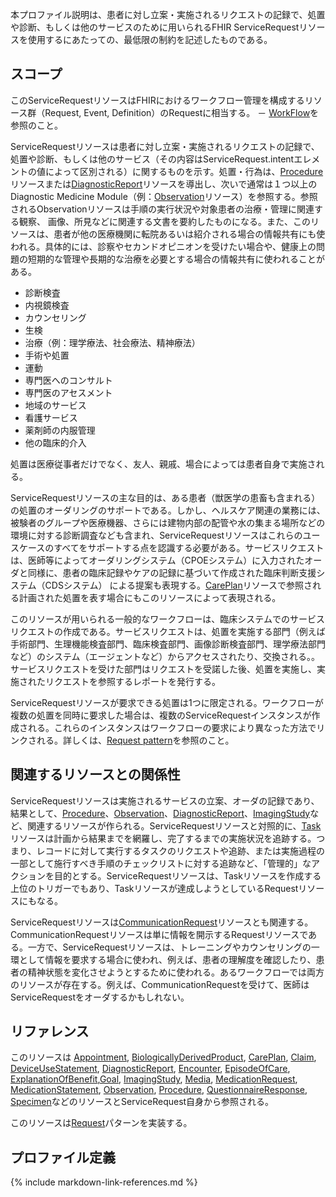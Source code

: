 本プロファイル説明は、患者に対し立案・実施されるリクエストの記録で、処置や診断、もしくは他のサービスのために用いられるFHIR ServiceRequestリソースを使用するにあたっての、最低限の制約を記述したものである。

## スコープ

このServiceRequestリソースはFHIRにおけるワークフロー管理を構成するリソース群（Request, Event, Definition）のRequestに相当する。 － [WorkFlow](http://hl7.org/fhir/R4/workflow.html)を参照のこと。

ServiceRequestリソースは患者に対し立案・実施されるリクエストの記録で、処置や診断、もしくは他のサービス（その内容はServiceRequest.intentエレメントの値によって区別される）に関するものを示す。処置・行為は、[Procedure](http://jpfhir.jp/fhir/core/StructureDefinition/JP_Procedure.html)リソースまたは[DiagnosticReport](http://jpfhir.jp/fhir/core/StructureDefinition/JP_DiagnosticReport_Common.html)リソースを導出し、次いで通常は１つ以上のDiagnostic Medicine Module（例：[Observation](http://jpfhir.jp/fhir/core/StructureDefinition/JP_Observation_Common.html)リソース）を参照する。参照されるObservationリソースは手順の実行状況や対象患者の治療・管理に関連する観察、 画像、所見などに関連する文書を要約したものになる。また、このリソースは、患者が他の医療機関に転院あるいは紹介される場合の情報共有にも使われる。具体的には、診察やセカンドオピニオンを受けたい場合や、健康上の問題の短期的な管理や長期的な治療を必要とする場合の情報共有に使われることがある。

* 診断検査
* 内視鏡検査
* カウンセリング
* 生検
* 治療（例：理学療法、社会療法、精神療法）
* 手術や処置
* 運動
* 専門医へのコンサルト
* 専門医のアセスメント
* 地域のサービス
* 看護サービス
* 薬剤師の内服管理
* 他の臨床的介入

処置は医療従事者だけでなく、友人、親戚、場合によっては患者自身で実施される。

ServiceRequestリソースの主な目的は、ある患者（獣医学の患畜も含まれる）の処置のオーダリングのサポートである。しかし、ヘルスケア関連の業務には、被験者のグループや医療機器、さらには建物内部の配管や水の集まる場所などの環境に対する診断調査なども含まれ、ServiceRequestリソースはこれらのユースケースのすべてをサポートする点を認識する必要がある。サービスリクエストは、医師等によってオーダリングシステム（CPOEシステム）に入力されたオーダと同様に、患者の臨床記録やケアの記録に基づいて作成された臨床判断支援システム（CDSシステム） による提案も表現する。[CarePlan](http://hl7.org/fhir/R4/careplan.html)リソースで参照される計画された処置を表す場合にもこのリソースによって表現される。

このリソースが用いられる一般的なワークフローは、臨床システムでのサービスリクエストの作成である。サービスリクエストは、処置を実施する部門（例えば手術部門、生理機能検査部門、臨床検査部門、画像診断検査部門、理学療法部門など）のシステム（エージェントなど）からアクセスされたり、交換される。。サービスリクエストを受けた部門はリクエストを受諾した後、処置を実施し、実施されたリクエストを参照するレポートを発行する。

ServiceRequestリソースが要求できる処置は1つに限定される。ワークフローが複数の処置を同時に要求した場合は、複数のServiceRequestインスタンスが作成される。これらのインスタンスはワークフローの要求により異なった方法でリンクされる。詳しくは、[Request pattern](http://hl7.org/fhir/R4/request.html)を参照のこと。

## 関連するリソースとの関係性

ServiceRequestリソースは実施されるサービスの立案、オーダの記録であり、結果として、[Procedure](http://jpfhir.jp/fhir/core/StructureDefinition/JP_Procedure.html)、[Observation](http://jpfhir.jp/fhir/core/StructureDefinition/JP_Observation_Common.html)、[DiagnosticReport](http://jpfhir.jp/fhir/core/StructureDefinition/JP_DiagnosticReport_Common.html)、[ImagingStudy](http://jpfhir.jp/fhir/core/StructureDefinition/JP_ImagingStudy_Radiology.html)など、関連するリソースが作られる。ServiceRequestリソースと対照的に、[Task](http://hl7.org/fhir/R4/task.html)リソースは計画から結果までを網羅し、完了するまでの実施状況を追跡する。つまり、レコードに対して実行するタスクのリクエストや追跡、または実施過程の一部として施行すべき手順のチェックリストに対する追跡など、「管理的」なアクションを目的とする。ServiceRequestリソースは、Taskリソースを作成する上位のトリガーでもあり、Taskリソースが達成しようとしているRequestリソースにもなる。

ServiceRequestリソースは[CommunicationRequest](http://hl7.org/fhir/R4/communicationrequest.html)リソースとも関連する。CommunicationRequestリソースは単に情報を開示するRequestリソースである。一方で、ServiceRequestリソースは、トレーニングやカウンセリングの一環として情報を要求する場合に使われ、例えば、患者の理解度を確認したり、患者の精神状態を変化させようとするために使われる。あるワークフローでは両方のリソースが存在する。例えば、CommunicationRequestを受けて、医師はServiceRequestをオーダするかもしれない。

## リファレンス

このリソースは [Appointment](http://hl7.org/fhir/R4/appointment.html#Appointment), [BiologicallyDerivedProduct](http://hl7.org/fhir/R4/biologicallyderivedproduct.html#BiologicallyDerivedProduct), [CarePlan](http://hl7.org/fhir/R4/careplan.html#CarePlan), [Claim](http://hl7.org/fhir/R4/claim.html#Claim), [DeviceUseStatement](http://hl7.org/fhir/R4/deviceusestatement.html#DeviceUseStatement), [DiagnosticReport](http://jpfhir.jp/fhir/core/StructureDefinition/JP_DiagnosticReport_Common.html), [Encounter](https://jami-fhir-jp-wg.github.io/jp-core-v1xpages/jpcore-r4/feature/swg2_servicerequest/StructureDefinition-jp-encounter.html), [EpisodeOfCare](http://hl7.org/fhir/R4/episodeofcare.html#EpisodeOfCare), [ExplanationOfBenefit](http://hl7.org/fhir/R4/explanationofbenefit.html#ExplanationOfBenefit),[Goal](http://hl7.org/fhir/R4/goal.html#Goal), [ImagingStudy](http://jpfhir.jp/fhir/core/StructureDefinition/JP_ImagingStudy_Radiology.html), [Media](http://hl7.org/fhir/R4/media.html#Media), [MedicationRequest](https://jami-fhir-jp-wg.github.io/jp-core-v1xpages/jpcore-r4/feature/swg2_servicerequest/StructureDefinition-jp-medicationrequest.html), [MedicationStatement](http://hl7.org/fhir/R4/medicationstatement.html#MedicationStatement), [Observation](https://jami-fhir-jp-wg.github.io/jp-core-v1xpages/jpcore-r4/feature/swg2_servicerequest/StructureDefinition-jp-observation-common.html), [Procedure](https://jami-fhir-jp-wg.github.io/jp-core-v1xpages/jpcore-r4/feature/swg2_servicerequest/StructureDefinition-jp-procedure.html), [QuestionnaireResponse](http://hl7.org/fhir/R4/questionnaireresponse.html#QuestionnaireResponse), [Specimen](http://hl7.org/fhir/R4/specimen.html#Specimen)などのリソースとServiceRequest自身から参照される。

このリソースは[Request](http://hl7.org/fhir/R4/request.html#Request)パターンを実装する。

## プロファイル定義

{% include markdown-link-references.md %}